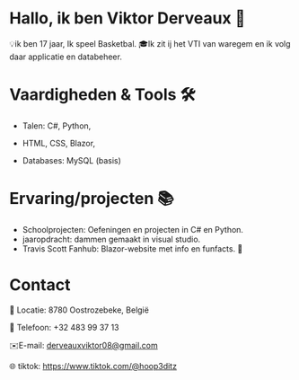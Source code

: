 # Hallo, ik ben Viktor Derveaux 👋

💡ik ben 17 jaar, Ik speel Basketbal.
🎓Ik zit ij het VTI van waregem en ik volg daar applicatie en databeheer. 

# Vaardigheden & Tools 🛠️

- Talen: C#, Python, 

- HTML, CSS, Blazor,

- Databases: MySQL (basis)

# Ervaring/projecten 📚

- Schoolprojecten: Oefeningen en projecten in C# en Python.
- jaaropdracht: dammen gemaakt in visual studio.
- Travis Scott Fanhub: Blazor-website met info en funfacts. 🎵

# Contact 

📍 Locatie: 8780 Oostrozebeke, België

📱 Telefoon: +32 483 99 37 13

✉️E-mail: derveauxviktor08@gmail.com

🌐 tiktok: https://www.tiktok.com/@hoop3ditz


<!--
**derveauxviktor/derveauxViktor** is a ✨ _special_ ✨ repository because its `README.md` (this file) appears on your GitHub profile.

Here are some ideas to get you started:

- 🔭 I’m currently working on ...
- 🌱 I’m currently learning ...
- 👯 I’m looking to collaborate on ...
- 🤔 I’m looking for help with ...
- 💬 Ask me about ...
- 📫 How to reach me: ...
- 😄 Pronouns: ...
- ⚡ Fun fact: ...
-->
